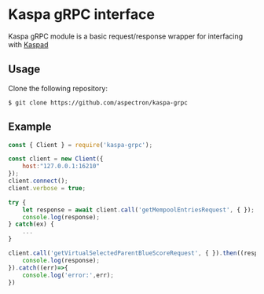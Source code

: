 Kaspa gRPC interface
===

Kaspa gRPC module is a basic request/response wrapper for interfacing with [Kaspad](https://github.com/kaspanet/kaspad)

Usage
---
Clone the following repository:

    $ git clone https://github.com/aspectron/kaspa-grpc

Example
---
```js
const { Client } = require('kaspa-grpc');

const client = new Client({
    host:"127.0.0.1:16210"
});
client.connect();
client.verbose = true;

try {
    let response = await client.call('getMempoolEntriesRequest', { });
    console.log(response);
} catch(ex) {
    ...
}

client.call('getVirtualSelectedParentBlueScoreRequest', { }).then((response)=>{
    console.log(response);
}).catch((err)=>{
    console.log('error:',err);
})
```